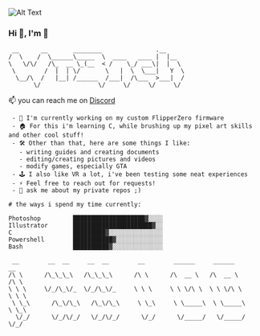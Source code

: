 ![Alt Text](https://i.imgur.com/bLj666I.png)

### Hi 👋, I'm 🔧
```
 __      __       ________               .__                  
/  \    /  \______\_____  \  ____   ____ |  |__               
\   \/\/   /\_  __ \_(__  < /    \_/ ___\|  |  \              
 \        /  |  | \/       \   |  \  \___|   Y  \             
  \__/\  /   |__| /______  /___|  /\___  >___|  /             
       \/                \/     \/     \/     \/              
```  

📫 you can reach me on [Discord](https://discord.com/users/875367612001943583)  
                                     

``` 
 - 🔧 I'm currently working on my custom FlipperZero firmware
 - 🏠 For this i'm learning C, while brushing up my pixel art skills and other cool stuff!
 - 🛠️ Other than that, here are some things I like:
   - writing guides and creating documents
   - editing/creating pictures and videos
   - modify games, especially GTA
 - 🕹️ I also like VR a lot, i've been testing some neat experiences
 - ⚡ Feel free to reach out for requests!
 - 💾 ask me about my private repos ;)
```
```
# the ways i spend my time currently:
```
```text
Photoshop         ████████████████████▓░░░░
Illustrator       ██████████████████████▓░░
C                 █████████▓░░░░░░░░░░░░░░░
Powershell        ███████████▓░░░░░░░░░░░░░
Bash              ██████████▓░░░░░░░░░░░░░░
```
```
 __        __  __     __  __        __        ______     ______        __    
/\ \      /\_\_\_\   /\_\_\_\      /\ \      /\  __ \   /\  __ \      /\ \   
\ \ \     \/_/\_\/_  \/_/\_\/_     \ \ \     \ \ \/\ \  \ \ \/\ \     \ \ \  
 \ \_\      /\_\/\_\   /\_\/\_\     \ \_\     \ \_____\  \ \_____\     \ \_\ 
  \/_/      \/_/\/_/   \/_/\/_/      \/_/      \/_____/   \/_____/      \/_/ 
                                                                            
```


<!--
**wrenchathome/wrenchathome** is a ✨ _special_ ✨ repository because its `README.md` (this file) appears on your GitHub profile.
### Hi there 👋
<br />

Here are some ideas to get you started:

- 🔭 I’m currently working on ...
- 🌱 I’m currently learning ...
- 👯 I’m looking to collaborate on ...
- 🤔 I’m looking for help with ...
- 💬 Ask me about ...
- 📫 How to reach me: ...
- 😄 Pronouns: ...
- ⚡ Fun fact: ...
-->
